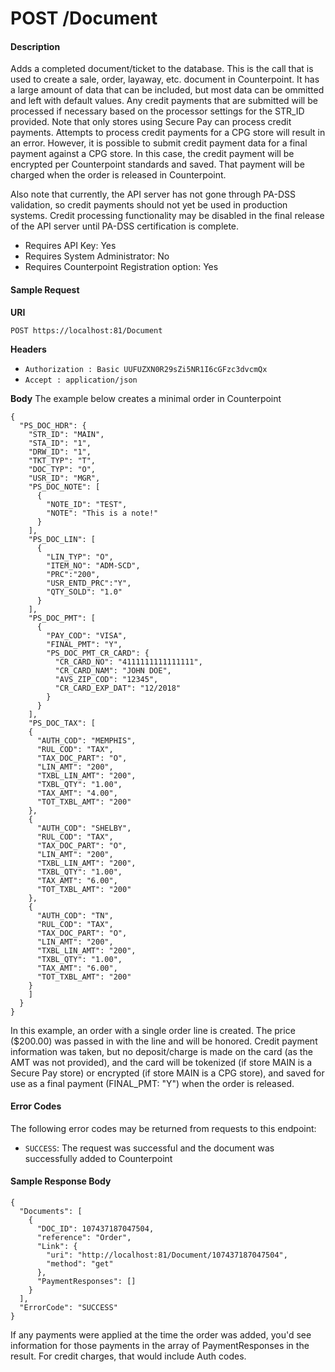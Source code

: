

# POST /Document

#### Description
Adds a completed document/ticket to the database. This is the call that is used to create a sale, order, layaway, etc. document in Counterpoint. It has a large amount of data that can be included, but most data can be ommitted and left with default values. Any credit payments that are submitted will be processed if necessary based on the processor settings for the STR_ID provided. Note that only stores using Secure Pay can process credit payments. Attempts to process credit payments for a CPG store will result in an error. However, it is possible to submit credit payment data for a final payment against a CPG store. In this case, the credit payment will be encrypted per Counterpoint standards and saved. That payment will be charged when the order is released in Counterpoint.

Also note that currently, the API server has not gone through PA-DSS validation, so credit payments should not yet be used in production systems. Credit processing functionality may be disabled in the final release of the API server until PA-DSS certification is complete.

- Requires API Key: Yes
- Requires System Administrator: No
- Requires Counterpoint Registration option: Yes

#### Sample Request

**URI**

`POST https://localhost:81/Document`

**Headers**
- `Authorization : Basic UUFUZXN0R29sZi5NR1I6cGFzc3dvcmQx`
- `Accept : application/json`

**Body**
The example below creates a minimal order in Counterpoint
```
{
  "PS_DOC_HDR": {
    "STR_ID": "MAIN",
    "STA_ID": "1",
    "DRW_ID": "1",
    "TKT_TYP": "T",
    "DOC_TYP": "O",
    "USR_ID": "MGR",
    "PS_DOC_NOTE": [
      {
        "NOTE_ID": "TEST",
        "NOTE": "This is a note!"
      }
    ],
    "PS_DOC_LIN": [
      {
        "LIN_TYP": "O",
        "ITEM_NO": "ADM-SCD",
        "PRC":"200",
        "USR_ENTD_PRC":"Y",
        "QTY_SOLD": "1.0"
      }
    ],
    "PS_DOC_PMT": [
      {
        "PAY_COD": "VISA",
        "FINAL_PMT": "Y",
        "PS_DOC_PMT_CR_CARD": {
          "CR_CARD_NO": "4111111111111111",
          "CR_CARD_NAM": "JOHN DOE",
          "AVS_ZIP_COD": "12345",
          "CR_CARD_EXP_DAT": "12/2018"
        }
      }
    ],
    "PS_DOC_TAX": [
    {
      "AUTH_COD": "MEMPHIS",
      "RUL_COD": "TAX",
      "TAX_DOC_PART": "O",
      "LIN_AMT": "200",
      "TXBL_LIN_AMT": "200",
      "TXBL_QTY": "1.00",
      "TAX_AMT": "4.00",
      "TOT_TXBL_AMT": "200"
    },
    {
      "AUTH_COD": "SHELBY",
      "RUL_COD": "TAX",
      "TAX_DOC_PART": "O",
      "LIN_AMT": "200",
      "TXBL_LIN_AMT": "200",
      "TXBL_QTY": "1.00",
      "TAX_AMT": "6.00",
      "TOT_TXBL_AMT": "200"
    },
    {
      "AUTH_COD": "TN",
      "RUL_COD": "TAX",
      "TAX_DOC_PART": "O",
      "LIN_AMT": "200",
      "TXBL_LIN_AMT": "200",
      "TXBL_QTY": "1.00",
      "TAX_AMT": "6.00",
      "TOT_TXBL_AMT": "200"
    }
    ]
  }
}
```
In this example, an order with a single order line is created. The price ($200.00) was passed in with the line and will be honored. Credit payment information was taken, but no deposit/charge is made on the card (as the AMT was not provided), and the card will be tokenized (if store MAIN is a Secure Pay store) or encrypted (if store MAIN is a CPG store), and saved for use as a final payment (FINAL_PMT: "Y") when the order is released.
 
#### Error Codes
The following error codes may be returned from requests to this endpoint:
- `SUCCESS`: The request was successful and the document was successfully added to Counterpoint

#### Sample Response Body

```
{
  "Documents": [
    {
      "DOC_ID": 107437187047504,
      "reference": "Order",
      "Link": {
        "uri": "http://localhost:81/Document/107437187047504",
        "method": "get"
      },
      "PaymentResponses": []
    }
  ],
  "ErrorCode": "SUCCESS"
}
```
If any payments were applied at the time the order was added, you'd see information for those payments in the array of PaymentResponses in the result. For credit charges, that would include Auth codes.
